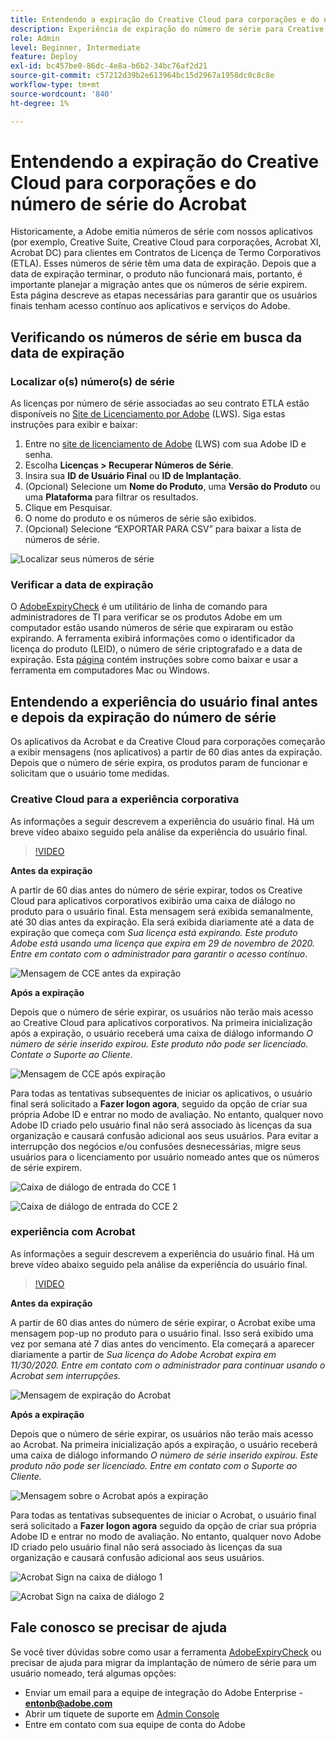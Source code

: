 ```yaml
---
title: Entendendo a expiração do Creative Cloud para corporações e do número de série do Acrobat
description: Experiência de expiração do número de série para Creative Cloud para corporações e Acrobat
role: Admin
level: Beginner, Intermediate
feature: Deploy
exl-id: bc457be0-86dc-4e8a-b6b2-34bc76af2d21
source-git-commit: c57212d39b2e613964bc15d2967a1958dc0c8c8e
workflow-type: tm+mt
source-wordcount: '840'
ht-degree: 1%

---
```


# Entendendo a expiração do Creative Cloud para corporações e do número de série do Acrobat

Historicamente, a Adobe emitia números de série com nossos aplicativos (por exemplo, Creative Suite, Creative Cloud para corporações, Acrobat XI, Acrobat DC) para clientes em Contratos de Licença de Termo Corporativos (ETLA). Esses números de série têm uma data de expiração. Depois que a data de expiração terminar, o produto não funcionará mais, portanto, é importante planejar a migração antes que os números de série expirem. Esta página descreve as etapas necessárias para garantir que os usuários finais tenham acesso contínuo aos aplicativos e serviços do Adobe.

## Verificando os números de série em busca da data de expiração

### Localizar o(s) número(s) de série

As licenças por número de série associadas ao seu contrato ETLA estão disponíveis no [Site de Licenciamento por Adobe](https://licensing.adobe.com/) (LWS). Siga estas instruções para exibir e baixar:

1. Entre no [site de licenciamento de Adobe](https://licensing.adobe.com/) (LWS) com sua Adobe ID e senha.
1. Escolha **Licenças > Recuperar Números de Série**.
1. Insira sua **ID de Usuário Final** ou **ID de Implantação**.
1. (Opcional) Selecione um **Nome do Produto**, uma **Versão do Produto** ou uma **Plataforma** para filtrar os resultados.
1. Clique em Pesquisar.
1. O nome do produto e os números de série são exibidos.
1. (Opcional) Selecione “EXPORTAR PARA CSV” para baixar a lista de números de série.

![Localizar seus números de série](assets/retrieveserialnumbers.png)

### Verificar a data de expiração

O [AdobeExpiryCheck](https://helpx.adobe.com/br/enterprise/kb/volume-license-expiration-check.html) é um utilitário de linha de comando para administradores de TI para verificar se os produtos Adobe em um computador estão usando números de série que expiraram ou estão expirando. A ferramenta exibirá informações como o identificador da licença do produto (LEID), o número de série criptografado e a data de expiração. Esta [página](https://helpx.adobe.com/br/enterprise/kb/volume-license-expiration-check.html) contém instruções sobre como baixar e usar a ferramenta em computadores Mac ou Windows.

## Entendendo a experiência do usuário final antes e depois da expiração do número de série

Os aplicativos da Acrobat e da Creative Cloud para corporações começarão a exibir mensagens (nos aplicativos) a partir de 60 dias antes da expiração. Depois que o número de série expira, os produtos param de funcionar e solicitam que o usuário tome medidas.

### Creative Cloud para a experiência corporativa

As informações a seguir descrevem a experiência do usuário final. Há um breve vídeo abaixo seguido pela análise da experiência do usuário final.

>[!VIDEO](https://video.tv.adobe.com/v/331746?hidetitle=true)

**Antes da expiração**

A partir de 60 dias antes do número de série expirar, todos os Creative Cloud para aplicativos corporativos exibirão uma caixa de diálogo no produto para o usuário final. Esta mensagem será exibida semanalmente, até 30 dias antes da expiração. Ela será exibida diariamente até a data de expiração que começa com *Sua licença está expirando. Este produto Adobe está usando uma licença que expira em 29 de novembro de 2020. Entre em contato com o administrador para garantir o acesso contínuo*.

![Mensagem de CCE antes da expiração](assets/cceexpiring.png)

**Após a expiração**

Depois que o número de série expirar, os usuários não terão mais acesso ao Creative Cloud para aplicativos corporativos. Na primeira inicialização após a expiração, o usuário receberá uma caixa de diálogo informando *O número de série inserido expirou. Este produto não pode ser licenciado. Contate o Suporte ao Cliente*.

![Mensagem de CCE após expiração](assets/cceafterexpire.png)

Para todas as tentativas subsequentes de iniciar os aplicativos, o usuário final será solicitado a **Fazer logon agora**, seguido da opção de criar sua própria Adobe ID e entrar no modo de avaliação. No entanto, qualquer novo Adobe ID criado pelo usuário final não será associado às licenças da sua organização e causará confusão adicional aos seus usuários. Para evitar a interrupção dos negócios e/ou confusões desnecessárias, migre seus usuários para o licenciamento por usuário nomeado antes que os números de série expirem.

![Caixa de diálogo de entrada do CCE 1](assets/ccesignin1.png)

![Caixa de diálogo de entrada do CCE 2](assets/ccesignin2.png)

### experiência com Acrobat

As informações a seguir descrevem a experiência do usuário final. Há um breve vídeo abaixo seguido pela análise da experiência do usuário final.

>[!VIDEO](https://video.tv.adobe.com/v/331749?hidetitle=true)


**Antes da expiração**

A partir de 60 dias antes do número de série expirar, o Acrobat exibe uma mensagem pop-up no produto para o usuário final. Isso será exibido uma vez por semana até 7 dias antes do vencimento. Ela começará a aparecer diariamente a partir de *Sua licença do Adobe Acrobat expira em 11/30/2020. Entre em contato com o administrador para continuar usando o Acrobat sem interrupções.*

![Mensagem de expiração do Acrobat](assets/acrobatexpiring.png)

**Após a expiração**

Depois que o número de série expirar, os usuários não terão mais acesso ao Acrobat. Na primeira inicialização após a expiração, o usuário receberá uma caixa de diálogo informando *O número de série inserido expirou. Este produto não pode ser licenciado. Entre em contato com o Suporte ao Cliente.*

![Mensagem sobre o Acrobat após a expiração](assets/acrobatafterexpire.png)

Para todas as tentativas subsequentes de iniciar o Acrobat, o usuário final será solicitado a **Fazer logon agora** seguido da opção de criar sua própria Adobe ID e entrar no modo de avaliação. No entanto, qualquer novo Adobe ID criado pelo usuário final não será associado às licenças da sua organização e causará confusão adicional aos seus usuários.

![Acrobat Sign na caixa de diálogo 1](assets/acrobatsignin1.png)

![Acrobat Sign na caixa de diálogo 2](assets/acrobatsignin2.png)

## Fale conosco se precisar de ajuda

Se você tiver dúvidas sobre como usar a ferramenta [AdobeExpiryCheck](https://helpx.adobe.com/br/enterprise/kb/volume-license-expiration-check.html) ou precisar de ajuda para migrar da implantação de número de série para um usuário nomeado, terá algumas opções:
* Enviar um email para a equipe de integração do Adobe Enterprise - **entonb@adobe.com**
* Abrir um tíquete de suporte em [Admin Console](https://adminconsole.adobe.com/support)
* Entre em contato com sua equipe de conta do Adobe
